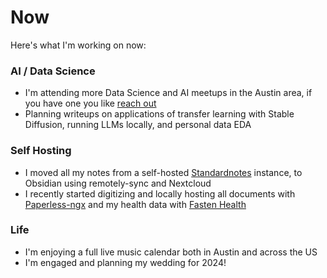 # Now


Here's what I'm working on now:

### AI / Data Science
* I'm attending more Data Science and AI meetups in the Austin area, if you have one you like [reach out](https://pierce.xyz/@eric)
* Planning writeups on applications of transfer learning with Stable Diffusion, running LLMs locally, and personal data EDA

### Self Hosting
* I moved all my notes from a self-hosted [Standardnotes](https://github.com/standardnotes/server) instance, to Obsidian using remotely-sync and Nextcloud
* I recently started digitizing and locally hosting all documents with [Paperless-ngx](https://github.com/paperless-ngx/paperless-ngx) and my health data with [Fasten Health](https://github.com/fastenhealth/fasten-onprem)

### Life
* I'm enjoying a full live music calendar both in Austin and across the US
* I'm engaged and planning my wedding for 2024!
